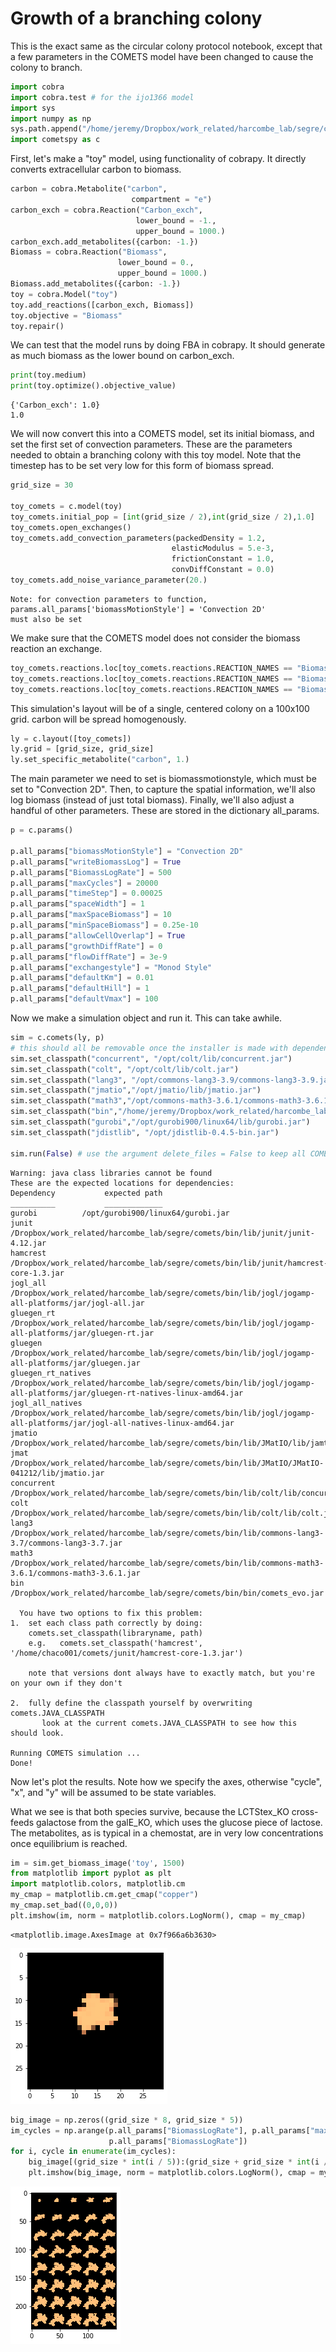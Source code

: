 # Growth of a branching colony

This is the exact same as the circular colony protocol notebook, except that a few parameters in the COMETS model have been changed to cause the colony to branch.


```python
import cobra
import cobra.test # for the ijo1366 model
import sys
import numpy as np
sys.path.append("/home/jeremy/Dropbox/work_related/harcombe_lab/segre/cometspy")
import cometspy as c
```

First, let's make a "toy" model, using functionality of cobrapy. It directly converts extracellular carbon to biomass. 


```python
carbon = cobra.Metabolite("carbon",
                           compartment = "e")
carbon_exch = cobra.Reaction("Carbon_exch",
                            lower_bound = -1.,
                            upper_bound = 1000.)
carbon_exch.add_metabolites({carbon: -1.})
Biomass = cobra.Reaction("Biomass",
                        lower_bound = 0.,
                        upper_bound = 1000.)
Biomass.add_metabolites({carbon: -1.})
toy = cobra.Model("toy")
toy.add_reactions([carbon_exch, Biomass])
toy.objective = "Biomass"
toy.repair()
```

We can test that the model runs by doing FBA in cobrapy. It should generate as much biomass as the lower bound on carbon_exch.


```python
print(toy.medium)
print(toy.optimize().objective_value)
```

    {'Carbon_exch': 1.0}
    1.0


We will now convert this into a COMETS model, set its initial biomass, and set the first set of convection parameters. These are the parameters needed to obtain a branching colony with this toy model. Note that the timestep has to be set very low for this form of biomass spread.


```python
grid_size = 30

toy_comets = c.model(toy)
toy_comets.initial_pop = [int(grid_size / 2),int(grid_size / 2),1.0]
toy_comets.open_exchanges()
toy_comets.add_convection_parameters(packedDensity = 1.2,
                                    elasticModulus = 5.e-3,
                                    frictionConstant = 1.0,
                                    convDiffConstant = 0.0)
toy_comets.add_noise_variance_parameter(20.)
```

    Note: for convection parameters to function,
    params.all_params['biomassMotionStyle'] = 'Convection 2D'
    must also be set


We make sure that the COMETS model does not consider the biomass reaction an exchange.


```python
toy_comets.reactions.loc[toy_comets.reactions.REACTION_NAMES == "Biomass","EXCH"] = False
toy_comets.reactions.loc[toy_comets.reactions.REACTION_NAMES == "Biomass","EXCH_IND"] = 0
toy_comets.reactions.loc[toy_comets.reactions.REACTION_NAMES == "Biomass", "LB"] = 0
```

This simulation's layout will be of a single, centered colony on a 100x100 grid. carbon will be spread homogenously.


```python
ly = c.layout([toy_comets])
ly.grid = [grid_size, grid_size]
ly.set_specific_metabolite("carbon", 1.)
```

The main parameter we need to set is biomassmotionstyle, which must be set to "Convection 2D".  Then, to capture the spatial information, we'll also log biomass (instead of just total biomass). Finally, we'll also adjust a handful of other parameters. These are stored in the dictionary all_params.


```python
p = c.params()

p.all_params["biomassMotionStyle"] = "Convection 2D"
p.all_params["writeBiomassLog"] = True
p.all_params["BiomassLogRate"] = 500
p.all_params["maxCycles"] = 20000
p.all_params["timeStep"] = 0.00025
p.all_params["spaceWidth"] = 1
p.all_params["maxSpaceBiomass"] = 10
p.all_params["minSpaceBiomass"] = 0.25e-10
p.all_params["allowCellOverlap"] = True
p.all_params["growthDiffRate"] = 0
p.all_params["flowDiffRate"] = 3e-9
p.all_params["exchangestyle"] = "Monod Style"
p.all_params["defaultKm"] = 0.01
p.all_params["defaultHill"] = 1
p.all_params["defaultVmax"] = 100

```

Now we make a simulation object and run it.  This can take awhile.


```python
sim = c.comets(ly, p)
# this should all be removable once the installer is made with dependencies in a predictable location
sim.set_classpath("concurrent", "/opt/colt/lib/concurrent.jar")
sim.set_classpath("colt", "/opt/colt/lib/colt.jar")
sim.set_classpath("lang3", "/opt/commons-lang3-3.9/commons-lang3-3.9.jar")
sim.set_classpath("jmatio","/opt/jmatio/lib/jmatio.jar")
sim.set_classpath("math3","/opt/commons-math3-3.6.1/commons-math3-3.6.1.jar")
sim.set_classpath("bin","/home/jeremy/Dropbox/work_related/harcombe_lab/segre/jars/comets_2.10.0.jar")
sim.set_classpath("gurobi","/opt/gurobi900/linux64/lib/gurobi.jar")
sim.set_classpath("jdistlib", "/opt/jdistlib-0.4.5-bin.jar")

sim.run(False) # use the argument delete_files = False to keep all COMETS-generated files

```

    Warning: java class libraries cannot be found
    These are the expected locations for dependencies:
    Dependency 			 expected path
    __________ 			 _____________
    gurobi			/opt/gurobi900/linux64/gurobi.jar
    junit			/Dropbox/work_related/harcombe_lab/segre/comets/bin/lib/junit/junit-4.12.jar
    hamcrest			/Dropbox/work_related/harcombe_lab/segre/comets/bin/lib/junit/hamcrest-core-1.3.jar
    jogl_all			/Dropbox/work_related/harcombe_lab/segre/comets/bin/lib/jogl/jogamp-all-platforms/jar/jogl-all.jar
    gluegen_rt			/Dropbox/work_related/harcombe_lab/segre/comets/bin/lib/jogl/jogamp-all-platforms/jar/gluegen-rt.jar
    gluegen			/Dropbox/work_related/harcombe_lab/segre/comets/bin/lib/jogl/jogamp-all-platforms/jar/gluegen.jar
    gluegen_rt_natives			/Dropbox/work_related/harcombe_lab/segre/comets/bin/lib/jogl/jogamp-all-platforms/jar/gluegen-rt-natives-linux-amd64.jar
    jogl_all_natives			/Dropbox/work_related/harcombe_lab/segre/comets/bin/lib/jogl/jogamp-all-platforms/jar/jogl-all-natives-linux-amd64.jar
    jmatio			/Dropbox/work_related/harcombe_lab/segre/comets/bin/lib/JMatIO/lib/jamtio.jar
    jmat			/Dropbox/work_related/harcombe_lab/segre/comets/bin/lib/JMatIO/JMatIO-041212/lib/jmatio.jar
    concurrent			/Dropbox/work_related/harcombe_lab/segre/comets/bin/lib/colt/lib/concurrent.jar
    colt			/Dropbox/work_related/harcombe_lab/segre/comets/bin/lib/colt/lib/colt.jar
    lang3			/Dropbox/work_related/harcombe_lab/segre/comets/bin/lib/commons-lang3-3.7/commons-lang3-3.7.jar
    math3			/Dropbox/work_related/harcombe_lab/segre/comets/bin/lib/commons-math3-3.6.1/commons-math3-3.6.1.jar
    bin			/Dropbox/work_related/harcombe_lab/segre/comets/bin/bin/comets_evo.jar
    
      You have two options to fix this problem:
    1.  set each class path correctly by doing:
        comets.set_classpath(libraryname, path)
        e.g.   comets.set_classpath('hamcrest', '/home/chaco001/comets/junit/hamcrest-core-1.3.jar')
    
        note that versions dont always have to exactly match, but you're on your own if they don't
    
    2.  fully define the classpath yourself by overwriting comets.JAVA_CLASSPATH
           look at the current comets.JAVA_CLASSPATH to see how this should look.
    
    Running COMETS simulation ...
    Done!


Now let's plot the results. Note how we specify the axes, otherwise "cycle", "x", and "y" will be assumed to be state variables. 

What we see is that both species survive, because the LCTStex_KO cross-feeds galactose from the galE_KO, which uses the glucose piece of lactose. The metabolites, as is typical in a chemostat, are in very low concentrations once equilibrium is reached.


```python
im = sim.get_biomass_image('toy', 1500)
from matplotlib import pyplot as plt
import matplotlib.colors, matplotlib.cm
my_cmap = matplotlib.cm.get_cmap("copper")
my_cmap.set_bad((0,0,0))
plt.imshow(im, norm = matplotlib.colors.LogNorm(), cmap = my_cmap)

```




    <matplotlib.image.AxesImage at 0x7f966a6b3630>




![](img/branching_colony_1.png)



```python
big_image = np.zeros((grid_size * 8, grid_size * 5))
im_cycles = np.arange(p.all_params["BiomassLogRate"], p.all_params["maxCycles"] + p.all_params["BiomassLogRate"],
                      p.all_params["BiomassLogRate"])
for i, cycle in enumerate(im_cycles):
    big_image[(grid_size * int(i / 5)):(grid_size + grid_size * int(i / 5)),(grid_size * (i % 5)):(grid_size + grid_size * (i % 5))] = sim.get_biomass_image("toy", cycle)
    plt.imshow(big_image, norm = matplotlib.colors.LogNorm(), cmap = my_cmap)
```


![](img/branching_colony_2.png)



```python

```
